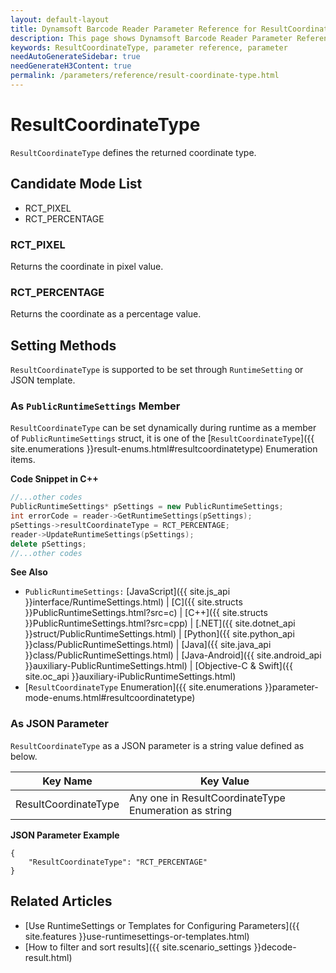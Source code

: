 ```yaml
---
layout: default-layout
title: Dynamsoft Barcode Reader Parameter Reference for ResultCoordinateType
description: This page shows Dynamsoft Barcode Reader Parameter Reference for ResultCoordinateType.
keywords: ResultCoordinateType, parameter reference, parameter
needAutoGenerateSidebar: true
needGenerateH3Content: true
permalink: /parameters/reference/result-coordinate-type.html
---
```



# ResultCoordinateType 

`ResultCoordinateType` defines the returned coordinate type. 

## Candidate Mode List
- RCT_PIXEL
- RCT_PERCENTAGE

### RCT_PIXEL
Returns the coordinate in pixel value.


### RCT_PERCENTAGE
Returns the coordinate as a percentage value.


## Setting Methods
`ResultCoordinateType` is supported to be set through `RuntimeSetting` or JSON template.

### As `PublicRuntimeSettings` Member
`ResultCoordinateType` can be set dynamically during runtime as a member of `PublicRuntimeSettings` struct, it is one of the [`ResultCoordinateType`]({{ site.enumerations }}result-enums.html#resultcoordinatetype) Enumeration items.


**Code Snippet in C++**
```cpp
//...other codes
PublicRuntimeSettings* pSettings = new PublicRuntimeSettings;
int errorCode = reader->GetRuntimeSettings(pSettings);
pSettings->resultCoordinateType = RCT_PERCENTAGE;
reader->UpdateRuntimeSettings(pSettings);
delete pSettings;
//...other codes
```


**See Also**      
- `PublicRuntimeSettings:` [JavaScript]({{ site.js_api }}interface/RuntimeSettings.html) \| [C]({{ site.structs }}PublicRuntimeSettings.html?src=c) \| [C++]({{ site.structs }}PublicRuntimeSettings.html?src=cpp) \| [.NET]({{ site.dotnet_api }}struct/PublicRuntimeSettings.html) \| [Python]({{ site.python_api }}class/PublicRuntimeSettings.html) \| [Java]({{ site.java_api }}class/PublicRuntimeSettings.html) \| [Java-Android]({{ site.android_api }}auxiliary-PublicRuntimeSettings.html) \| [Objective-C & Swift]({{ site.oc_api }}auxiliary-iPublicRuntimeSettings.html)
- [`ResultCoordinateType` Enumeration]({{ site.enumerations }}parameter-mode-enums.html#resultcoordinatetype)


### As JSON Parameter
`ResultCoordinateType` as a JSON parameter is a string value defined as below.   

| Key Name | Key Value |
| -------- | --------- |
| ResultCoordinateType | Any one in ResultCoordinateType Enumeration as string |



**JSON Parameter Example**   
```
{
    "ResultCoordinateType": "RCT_PERCENTAGE" 
}
```


<!--
## Impacts on Performance
### Speed
`ResultCoordinateType` has no influence on the Speed.

### Read Rate
`ResultCoordinateType` has no influence on the Read Rate.

### Accuracy
`ResultCoordinateType` has no influence on the Accuracy.


-->
## Related Articles
- [Use RuntimeSettings or Templates for Configuring Parameters]({{ site.features }}use-runtimesettings-or-templates.html)
- [How to filter and sort results]({{ site.scenario_settings }}decode-result.html)
